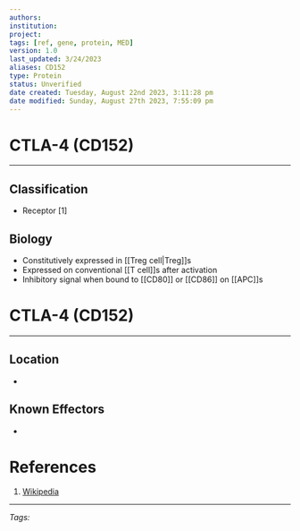 ```yaml
---
authors: 
institution: 
project: 
tags: [ref, gene, protein, MED]
version: 1.0
last_updated: 3/24/2023
aliases: CD152
type: Protein
status: Unverified
date created: Tuesday, August 22nd 2023, 3:11:28 pm
date modified: Sunday, August 27th 2023, 7:55:09 pm
---
```


# CTLA-4 (CD152)
---
## Classification
- Receptor [1]

## Biology
- Constitutively expressed in [[Treg cell|Treg]]s
- Expressed on conventional [[T cell]]s after activation
- Inhibitory signal when bound to [[CD80]] or [[CD86]] on [[APC]]s

# CTLA-4 (CD152)
---
## Location
- 

## Known Effectors
- 

# References
1. [Wikipedia](https://en.wikipedia.org/wiki/CTLA-4)

---
_Tags:_ 